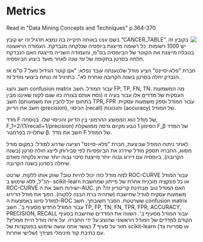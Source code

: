 # Metrics 

Read in "Data Mining Concepts and Techniques" p.364-370

<img align="right" src="doc/subpagelist.png">
באותה תיקייה בה נמצא תרגיל זה יש קובץ csv בשם “CANCER_TABLE”. בקובץ זה יש 1000 רשומות. כל רשומה מייצגת ביופסיה שנלקחה מנבדקת. העמודה הראשונה בטבלה מייצגת את הקוטר של הביופסיה בס"מ, והעמודה השנייה מייצגת האם הנבדקת חלתה בסרטן בתקופה של עד שנה לאחר מועד ביצוע הביופסיה.

חברת "פלא-סיינס" הציע מודל שלטענתה עובד נפלא: "אם קוטר הגידול מעל 7 ס"מ אז הנבדק יחלה בסרטן בשנה הקרובה ואחרת לא".
בתרגיל זה ננתח ביצועי מודל זה.

חשב והצג confusion matrix עבור המודל.
חשב FP, TP, FN, TN. 
מה המשמעות העסקית של מדדים אלו עבור בעיה זו (נסח אותם בצורה כזו שגם לקוח שאיננו מבין בתחום יוכל להבין את משמעותם)
חשב TPR, FPR עבור המודל וספק משמעות עסקית.
חשב את הדיוק (precision), הכיסוי (recall) והנכונות (accuracy) של המודל.
	
מדד F של מודל הוא הממוצע ההרמוני בין הדיוק והכיסוי שלו. בנוסחה,
F_1=2/(1/recall+1/precision)
הסימון 1 נובע מקיום גרסה ממושקלת F_β של המדד שתלוייה בפרמטר β.
	חשב את מדד F של המודל.

לאחר ניתוח המודל שביצעת, חברת "פלא-סיינס" הציעה שדרוג למודל: במקום מודל מסווג, החברה תספק מודל שידרג את הביופסיות לפי סבירותן לייצג חולה סרטן (בשנה הקרובה). ביופסיה עם דירוג גבוה יותר מייצגת סיכוי גבוה יותר שהיא נלקחה מאדם שיחלה בסרטן בשנה הקרובה.

למה מודל כזה יכול להיות טוב? שווק אותו ללקוח.
שרטט ROC-CURVE	  עבור המודל הנ"ל, ללא שימוש ב- scikit-learn או כל פונקציה מובנית אחרת של פייתון שמחשבת ROC-CURVE ישירות
חשב את ה-AUC. האם המודל טוב מבחינת קריטריון זה? תן משמעות עסקית לגודל שחישבת (שתהיה ברת הבנה ללקוח).
הפוך את מודל הדירוג למודל סיווג באמצעות ה-ROC ששרטטת. הסבר תשובתך.
חשב confusion matrix עבור המודל החדש מסעיף ב'.
חשב TP, FP, TN, FN, TPR, FPR, ACCURACY, PRECISION, RECALL עבור המודל מסעיף ב'.
השווה את המדדים שחישבת בסעיף הקודם למדדים של המודל הראשוני שהוצע על ידי החברה. על איזה מודל היית ממליץ?
חזור על סעיף 7 כאשר אתה עושה שימוש בפונקציות של scikit-learn (או ספריות צד שלישי אחרות) עם כתיבת קוד מינימלי מצידך.

